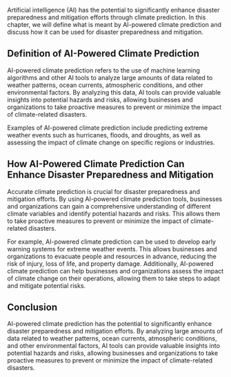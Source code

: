 
Artificial intelligence (AI) has the potential to significantly enhance disaster preparedness and mitigation efforts through climate prediction. In this chapter, we will define what is meant by AI-powered climate prediction and discuss how it can be used for disaster preparedness and mitigation.

Definition of AI-Powered Climate Prediction
-------------------------------------------

AI-powered climate prediction refers to the use of machine learning algorithms and other AI tools to analyze large amounts of data related to weather patterns, ocean currents, atmospheric conditions, and other environmental factors. By analyzing this data, AI tools can provide valuable insights into potential hazards and risks, allowing businesses and organizations to take proactive measures to prevent or minimize the impact of climate-related disasters.

Examples of AI-powered climate prediction include predicting extreme weather events such as hurricanes, floods, and droughts, as well as assessing the impact of climate change on specific regions or industries.

How AI-Powered Climate Prediction Can Enhance Disaster Preparedness and Mitigation
----------------------------------------------------------------------------------

Accurate climate prediction is crucial for disaster preparedness and mitigation efforts. By using AI-powered climate prediction tools, businesses and organizations can gain a comprehensive understanding of different climate variables and identify potential hazards and risks. This allows them to take proactive measures to prevent or minimize the impact of climate-related disasters.

For example, AI-powered climate prediction can be used to develop early warning systems for extreme weather events. This allows businesses and organizations to evacuate people and resources in advance, reducing the risk of injury, loss of life, and property damage. Additionally, AI-powered climate prediction can help businesses and organizations assess the impact of climate change on their operations, allowing them to take steps to adapt and mitigate potential risks.

Conclusion
----------

AI-powered climate prediction has the potential to significantly enhance disaster preparedness and mitigation efforts. By analyzing large amounts of data related to weather patterns, ocean currents, atmospheric conditions, and other environmental factors, AI tools can provide valuable insights into potential hazards and risks, allowing businesses and organizations to take proactive measures to prevent or minimize the impact of climate-related disasters.
